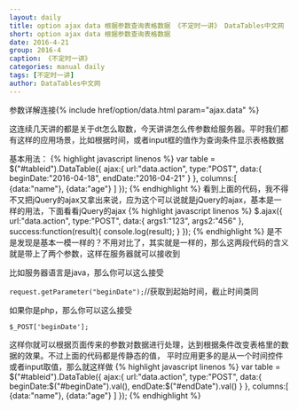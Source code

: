 ```yaml
---
layout: daily
title: option ajax data 根据参数查询表格数据 《不定时一讲》 DataTables中文网
short: option ajax data 根据参数查询表格数据
date: 2016-4-21
group: 2016-4
caption: 《不定时一讲》
categories: manual daily
tags: [不定时一讲]
author: DataTables中文网
---
```

参数详解连接{% include href/option/data.html param="ajax.data" %}

这连续几天讲的都是关于dt怎么取数，今天讲讲怎么传参数给服务器。平时我们都有这样的应用场景，比如根据时间，或者input框的值作为查询条件显示表格数据
<!--more-->
基本用法：
{% highlight javascript linenos %}
var table = $("#tableid").DataTable({
    ajax:{
        url:"data.action",
        type:"POST",
       data:{
            beginDate:"2016-04-18",
            endDate:"2016-04-21"
        }
    },
    columns:[
        {data:"name"},
        {data:"age"}
    ]
});
{% endhighlight %}
看到上面的代码，我不得不又把jQuery的ajax又拿出来说，应为这个可以说就是jQuery的ajax，基本是一样的用法，下面看看jQuery的ajax
{% highlight javascript linenos %}
$.ajax({
    url:"data.action",
    type:"POST",
   data:{
        args1:"123",
        args2:"456"
    },
    success:function(result){
        console.log(result);
    }
});
{% endhighlight %}
是不是发现是基本一模一样的？不用对比了，其实就是一样的，那么这两段代码的含义就是带上了两个参数，这样在服务器就可以接收到

比如服务器语言是java，那么你可以这么接受

<code>request.getParameter("beginDate");</code>//获取到起始时间，截止时间类同

如果你是php，那么你可以这么接受

<code>$_POST['beginDate'];</code>

这样你就可以根据页面传来的参数对数据进行处理，达到根据条件改变表格里的数据的效果。不过上面的代码都是传静态的值，
平时应用更多的是从一个时间控件或者input取值，那么就这样做
{% highlight javascript linenos %}
var table = $("#tableid").DataTable({
    ajax:{
        url:"data.action",
        type:"POST",
        data:{
            beginDate:$("#beginDate").val(),
            endDate:$("#endDate").val()
        }
    },
     columns:[
         {data:"name"},
         {data:"age"}
     ]
});
{% endhighlight %}